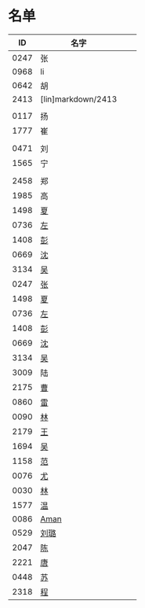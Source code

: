 
# 名单

|  ID    |  名字    |      |      |
| ---- | ---- | ---- | ---- |
| 0247 |  张  |      |      |
| 0968 |     li |      |      |
| 0642 |  胡  |      |      |
| 2413 |    [lin]markdown/2413 |   |      |
|      |      |      |      |
| 0117 | 扬   |      |      |
| 1777 | 崔   |      |      |
|  |      |      |      |
| 0471     | 刘     |      |      |
| 1565     | 宁     |      |      |
|      |      |      ||
|2458  |  郑  |      |      |
|1985  |高    |   ||
|1498 |[夏](WW1/1498.md)|   |   |
|0736  |[左](WW1/0736-Aurora-Brief.md)    |||
|  1408    | [彭](WW1/1408-心林.md)     |      ||
|0669  |[沈](0669沈.md)    |   ||
|3134  |[吴](WW1/3134简介.md)    |   ||
|0247  |[张](markdown/0247.md)    |   ||
|1498 |[夏](markdown/1498.md)|   |   |
|0736  |[左](markdown/0736-Aurora-Brief.md)    |||
|1408    | [彭](markdown/1408-心林.md)     |      ||
|0669  |[沈](markdown/0669沈.md)    |   ||
|3134  |[吴](markdown/3134简介.md)    |   ||
|3009  |陆 |      ||
|2175  |[曹](markdown/2175.md)    |   ||
|0860  |[雷](markdown/0860.md)|   ||
|0090  |[林](markdown/0090.md)    |   ||
|2179  |[王](markdown/2179-王.md)    |   ||
|1694  |[吴](markdown/1694.md)   | ||
|1158  |[范](1158.md)    |   ||
|0076  |[尤](markdown/0076.md)    |   ||
|0030  |[林](markdown/0030.md)    |   ||
|1577  |[温](markdown/1577.md)    |   ||
|0086  |[Aman](markdown/自我介绍.md)  |   ||
|0529  |[刘璐](markdown/刘璐.md)    |   ||
|2047  |[陈](2047.md)    |   ||
|2221  | [唐](markdown/2221.md)             |  ||
|0448  |[苏](markdown/0448.md)    |   ||
|2318  |[程](markdown/2318.md)    |   ||
